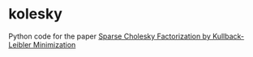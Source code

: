 # kolesky

Python code for the paper [Sparse Cholesky Factorization by Kullback-Leibler Minimization](https://epubs.siam.org/doi/abs/10.1137/20M1336254)
